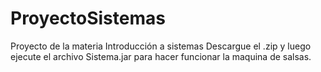# ProyectoSistemas
Proyecto de la materia Introducción a sistemas
Descargue el .zip y luego ejecute el archivo Sistema.jar para hacer funcionar la maquina de salsas.

